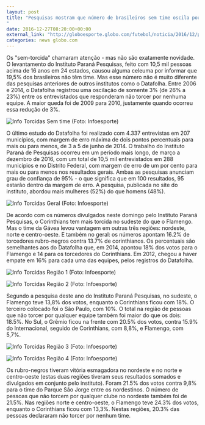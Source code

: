 ```yaml
---
layout: post
title: "Pesquisas mostram que número de brasileiros sem time oscila pouco 
"
date: 2016-12-27T08:20:00+00:00
external_link: "http://globoesporte.globo.com/futebol/noticia/2016/12/pesquisas-mostram-que-numero-de-brasileiros-sem-time-oscila-pouco.html"
categories: news globo.com
---
```

Os "sem-torcida" chamaram atenção - mas não são exatamente novidade. O levantamento do Instituto Paraná Pesquisas, feito com 10,5 mil pessoas acima de 16 anos em 24 estados, causou alguma celeuma por informar que 19,5% dos brasileiros não têm time. Mas esse número não é muito diferente das pesquisas anteriores de outros institutos como o Datafolha. Entre 2006 e 2014, o Datafolha registrou uma oscilação de somente 3% (de 26% a 23%) entre os entrevistados que responderam não torcer por nenhuma equipe. A maior queda foi de 2009 para 2010, justamente quando ocorreu essa redução de 3%.

 ![Info Torcidas Sem time (Foto: Infoesporte)](http://s2.glbimg.com/NOTRCUqGC7XqKbYBGHg3QtT_LGM=/0x0:691x348/690x347/s.glbimg.com/es/ge/f/original/2016/12/26/pesquisa-torcidometro_sem_torcida.jpg "Info Torcidas Sem time (Foto: Infoesporte)")  

O último estudo do Datafolha foi realizado com 4.337 entrevistas em 207 municípios, com margem de erro máxima de dois pontos percentuais para mais ou para menos, de 3 a 5 de junho de 2014. O trabalho do Instituto Paraná de Pesquisas ocorreu em um período mais longo, de março a dezembro de 2016, com um total de 10,5 mil entrevistados em 288 municípios e no Distrito Federal, com margem de erro de um por cento para mais ou para menos nos resultados gerais. Ambas as pesquisas anunciam grau de confiança de 95% - o que significa que em 100 resultados, 95 estarão dentro da margem de erro. A pesquisa, publicada no site do instituto, abordou mais mulheres (52%) do que homens (48%).

 ![Info Torcidas Geral (Foto: Infoesporte)](http://s2.glbimg.com/FEPNFcJrPJ2hClxjE0F1EbR_OTc=/0x0:690x971/690x971/s.glbimg.com/es/ge/f/original/2016/12/26/pesquisa-torcidometro_geral.jpg "Info Torcidas Geral (Foto: Infoesporte)")  

De acordo com os números divulgados neste domingo pelo Instituto Paraná Pesquisas, o Corinthians tem mais torcida no sudeste do que o Flamengo. Mas o time da Gávea levou vantagem em outras três regiões: nordeste, norte e centro-oeste. E também no geral: os números apontam 16.2% de torcedores rubro-negros contra 13.7% de corinthianos. Os percentuais são semelhantes aos do Datafolha que, em 2014, apontou 18% dos votos para o Flamengo e 14 para os torcedores do Corinthians. Em 2012, chegou a haver empate em 16% para cada uma das equipes, pelos registros do Datafolha.

 ![Info Torcidas Região 1 (Foto: Infoesporte)](http://s2.glbimg.com/Rfoeb86NIE8uaJWADhct1HmuSrE=/0x0:311x641/300x618/s.glbimg.com/es/ge/f/original/2016/12/26/pesquisa-torcidometro_regiao_1.jpg "Info Torcidas Região 1 (Foto: Infoesporte)")  

 ![Info Torcidas Região 2 (Foto: Infoesporte)](http://s2.glbimg.com/4iRX2JJgu4_7GJUglIvynY-rAa4=/0x0:311x641/300x618/s.glbimg.com/es/ge/f/original/2016/12/26/pesquisa-torcidometro_regiao_1_copy.jpg "Info Torcidas Região 2 (Foto: Infoesporte)")  

Segundo a pesquisa deste ano do Instituto Paraná Pesquisas, no sudeste, o Flamengo teve 13,8% dos votos, enquanto o Corinthians ficou com 18%. O terceiro colocado foi o São Paulo, com 10%. O total na região de pessoas que não torcer por qualquer equipe também foi maior do que os dois: 18.5%. No Sul, o Grêmio ficou na frente com 20.5% dos votos, contra 15.9% do Internacional, seguido de Corinthians, com 8,8%, e Flamengo, com 5,7%.

 ![Info Torcidas Região 3 (Foto: Infoesporte)](http://s2.glbimg.com/v8Q033zqigOH4COmRyCIrlFAPo4=/0x0:311x641/300x618/s.glbimg.com/es/ge/f/original/2016/12/26/pesquisa-torcidometro_regiao_1_copy_2.jpg "Info Torcidas Região 3 (Foto: Infoesporte)")  

 ![Info Torcidas Região 4 (Foto: Infoesporte)](http://s2.glbimg.com/HGd2iMtZ2IjRPVPiL85FgXlMWwE=/0x0:311x641/300x618/s.glbimg.com/es/ge/f/original/2016/12/26/pesquisa-torcidometro_regiao_1_copy_3.jpg "Info Torcidas Região 4 (Foto: Infoesporte)")  

Os rubro-negros tiveram vitória esmagadora no nordeste e no norte e centro-oeste (estas duas regiões tiveram seus resultados somados e divulgados em conjunto pelo instituto). Foram 21.5% dos votos contra 9,8% para o time do Parque São Jorge entre os nordestinos. O número de pessoas que não torcem por qualquer clube no nordeste também foi de 21.5%. Nas regiões norte e centro-oeste, o Flamengo teve 24.3% dos votos, enquanto o Corinthians ficou com 13,3%. Nestas regiões, 20.3% das pessoas declararam não torcer por nenhum time.&nbsp;

